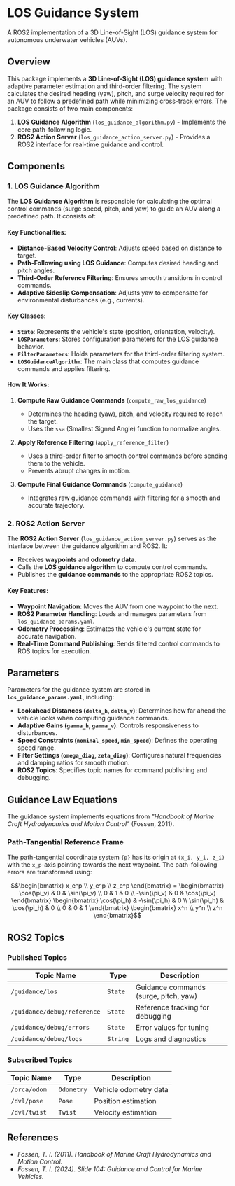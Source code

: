 # LOS Guidance System

A ROS2 implementation of a 3D Line-of-Sight (LOS) guidance system for autonomous underwater vehicles (AUVs).

## Overview

This package implements a **3D Line-of-Sight (LOS) guidance system** with adaptive parameter estimation and third-order filtering. The system calculates the desired heading (yaw), pitch, and surge velocity required for an AUV to follow a predefined path while minimizing cross-track errors. The package consists of two main components:

1. **LOS Guidance Algorithm** (`los_guidance_algorithm.py`) - Implements the core path-following logic.
2. **ROS2 Action Server** (`los_guidance_action_server.py`) - Provides a ROS2 interface for real-time guidance and control.

## Components

### 1. LOS Guidance Algorithm

The **LOS Guidance Algorithm** is responsible for calculating the optimal control commands (surge speed, pitch, and yaw) to guide an AUV along a predefined path. It consists of:

#### Key Functionalities:
- **Distance-Based Velocity Control**: Adjusts speed based on distance to target.
- **Path-Following using LOS Guidance**: Computes desired heading and pitch angles.
- **Third-Order Reference Filtering**: Ensures smooth transitions in control commands.
- **Adaptive Sideslip Compensation**: Adjusts yaw to compensate for environmental disturbances (e.g., currents).

#### Key Classes:
- **`State`**: Represents the vehicle's state (position, orientation, velocity).
- **`LOSParameters`**: Stores configuration parameters for the LOS guidance behavior.
- **`FilterParameters`**: Holds parameters for the third-order filtering system.
- **`LOSGuidanceAlgorithm`**: The main class that computes guidance commands and applies filtering.

#### How It Works:
1. **Compute Raw Guidance Commands** (`compute_raw_los_guidance`)
   - Determines the heading (yaw), pitch, and velocity required to reach the target.
   - Uses the `ssa` (Smallest Signed Angle) function to normalize angles.

2. **Apply Reference Filtering** (`apply_reference_filter`)
   - Uses a third-order filter to smooth control commands before sending them to the vehicle.
   - Prevents abrupt changes in motion.

3. **Compute Final Guidance Commands** (`compute_guidance`)
   - Integrates raw guidance commands with filtering for a smooth and accurate trajectory.

### 2. ROS2 Action Server

The **ROS2 Action Server** (`los_guidance_action_server.py`) serves as the interface between the guidance algorithm and ROS2. It:

- Receives **waypoints** and **odometry data**.
- Calls the **LOS guidance algorithm** to compute control commands.
- Publishes the **guidance commands** to the appropriate ROS2 topics.

#### Key Features:
- **Waypoint Navigation**: Moves the AUV from one waypoint to the next.
- **ROS2 Parameter Handling**: Loads and manages parameters from `los_guidance_params.yaml`.
- **Odometry Processing**: Estimates the vehicle's current state for accurate navigation.
- **Real-Time Command Publishing**: Sends filtered control commands to ROS topics for execution.

## Parameters

Parameters for the guidance system are stored in **`los_guidance_params.yaml`**, including:

- **Lookahead Distances (`delta_h`, `delta_v`)**: Determines how far ahead the vehicle looks when computing guidance commands.
- **Adaptive Gains (`gamma_h`, `gamma_v`)**: Controls responsiveness to disturbances.
- **Speed Constraints (`nominal_speed`, `min_speed`)**: Defines the operating speed range.
- **Filter Settings (`omega_diag`, `zeta_diag`)**: Configures natural frequencies and damping ratios for smooth motion.
- **ROS2 Topics**: Specifies topic names for command publishing and debugging.

## Guidance Law Equations

The guidance system implements equations from *"Handbook of Marine Craft Hydrodynamics and Motion Control"* (Fossen, 2011).

### Path-Tangential Reference Frame
The path-tangential coordinate system `{p}` has its origin at `(x_i, y_i, z_i)` with the `x_p`-axis pointing towards the next waypoint. The path-following errors are transformed using:

```math
\begin{bmatrix}
x_e^p \\
y_e^p \\
z_e^p
\end{bmatrix} =
\begin{bmatrix}
\cos(\pi_v) & 0 & \sin(\pi_v) \\
0 & 1 & 0 \\
-\sin(\pi_v) & 0 & \cos(\pi_v)
\end{bmatrix}
\begin{bmatrix}
\cos(\pi_h) & -\sin(\pi_h) & 0 \\
\sin(\pi_h) & \cos(\pi_h) & 0 \\
0 & 0 & 1
\end{bmatrix}
\begin{bmatrix}
x^n \\
y^n \\
z^n
\end{bmatrix}
```

## ROS2 Topics

### **Published Topics**
| Topic Name | Type | Description |
|------------|------|-------------|
| `/guidance/los` | `State` | Guidance commands (surge, pitch, yaw) |
| `/guidance/debug/reference` | `State` | Reference tracking for debugging |
| `/guidance/debug/errors` | `State` | Error values for tuning |
| `/guidance/debug/logs` | `String` | Logs and diagnostics |

### **Subscribed Topics**
| Topic Name | Type | Description |
|------------|------|-------------|
| `/orca/odom` | `Odometry` | Vehicle odometry data |
| `/dvl/pose` | `Pose` | Position estimation |
| `/dvl/twist` | `Twist` | Velocity estimation |


## References
- *Fossen, T. I. (2011). Handbook of Marine Craft Hydrodynamics and Motion Control.*
- *Fossen, T. I. (2024). Slide 104: Guidance and Control for Marine Vehicles.*

